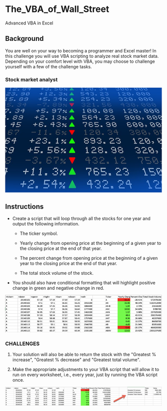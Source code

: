 # The_VBA_of_Wall_Street
Advanced VBA in Excel

## Background

You are well on your way to becoming a programmer and Excel master! In this challenge you will use VBA scripting to analyze real stock market data. Depending on your comfort level with VBA, you may choose to challenge yourself with a few of the challenge tasks.

### Stock market analyst

![stock Market](images/stockmarket.jpg)

## Instructions

* Create a script that will loop through all the stocks for one year and output the following information.

  * The ticker symbol.

  * Yearly change from opening price at the beginning of a given year to the closing price at the end of that year.

  * The percent change from opening price at the beginning of a given year to the closing price at the end of that year.

  * The total stock volume of the stock.

* You should also have conditional formatting that will highlight positive change in green and negative change in red.

![moderate_solution](images/moderate_solution.png)


### CHALLENGES

1. Your solution will also be able to return the stock with the "Greatest % increase", "Greatest % decrease" and "Greatest total volume".

2. Make the appropriate adjustments to your VBA script that will allow it to run on every worksheet, i.e., every year, just by running the VBA script once.

![hard_solution](images/hard_solution.png)
